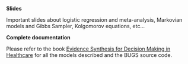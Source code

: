 
**Slides** 

Important slides about logistic regression and meta-analysis, Markovian models and Gibbs Sampler, Kolgomorov equations, etc...

**Complete documentation**

Please refer to the book [Evidence Synthesis for Decision Making in Healthcare](http://eu.wiley.com/WileyCDA/WileyTitle/productCd-047006109X.html#student) for all the models described and the BUGS source code.

